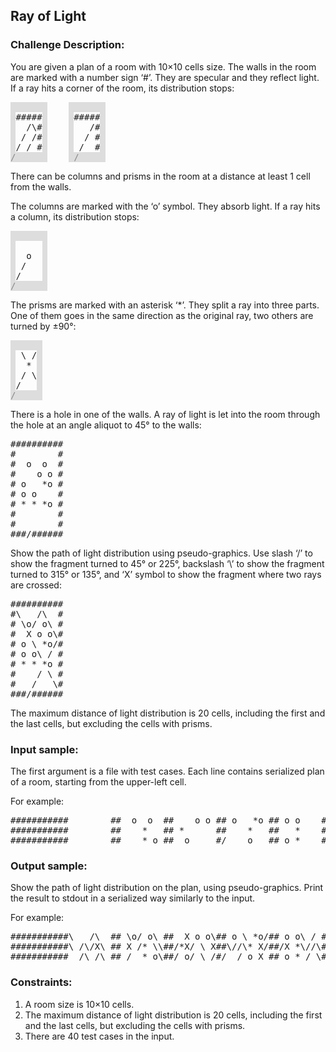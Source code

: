 <h2>Ray of Light</h2>

<style>
    .s-gray {
        color: #ddd;
        background-color: #ddd;
    }
    .s-dimmed {
        color: #888;
        background-color: #ddd;
    }
</style>

<h3>Challenge Description:</h3>

<p>
    You are given a plan of a room with 10&#xD7;10 cells size. The walls in the room are marked with a number sign &#x2018;#&#x2019;.
    They are specular and they reflect light. If a ray hits a corner of the room, its distribution stops:
</p>

<pre><span class="s-gray">-------</span>    <span class="s-gray">-------</span>
<span class="s-gray">-</span>#####<span class="s-gray">-</span>    <span class="s-gray">-</span>#####<span class="s-gray">-</span>
<span class="s-gray">-</span>  /\#<span class="s-gray">-</span>    <span class="s-gray">-</span>   /#<span class="s-gray">-</span>
<span class="s-gray">-</span> / /#<span class="s-gray">-</span>    <span class="s-gray">-</span>  / #<span class="s-gray">-</span>
<span class="s-gray">-</span>/ / #<span class="s-gray">-</span>    <span class="s-gray">-</span> /  #<span class="s-gray">-</span>
<span class="s-dimmed">/</span><span class="s-gray">------</span>    <span class="s-gray">-</span><span class="s-dimmed">/</span><span class="s-gray">-----</span></pre>

<p>
    There can be columns and prisms in the room at a distance at least 1 cell from the walls.
</p>
<p>
    The columns are marked with the &#x2018;o&#x2019; symbol. They absorb light. If a ray hits a column, its distribution stops:
</p>

<pre><span class="s-gray">-------</span>
<span class="s-gray">-</span>     <span class="s-gray">-</span>
<span class="s-gray">-</span>  o  <span class="s-gray">-</span>
<span class="s-gray">-</span> /   <span class="s-gray">-</span>
<span class="s-gray">-</span>/    <span class="s-gray">-</span>
<span class="s-dimmed">/</span><span class="s-gray">------</span></pre>

<p>
    The prisms are marked with an asterisk &#x2018;*&#x2019;. They split a ray into three parts. One of them goes in the same
    direction as the original ray, two others are turned by &#xB1;90&#xB0;:
</p>

<pre><span class="s-gray">------</span>
<span class="s-gray">-</span> \ /<span class="s-gray">-</span>
<span class="s-gray">-</span>  * <span class="s-gray">-</span>
<span class="s-gray">-</span> / \<span class="s-gray">-</span>
<span class="s-gray">-</span>/   <span class="s-gray">-</span>
<span class="s-dimmed">/</span><span class="s-gray">-----</span></pre>

<p>
    There is a hole in one of the walls. A ray of light is let into the room through the hole at an angle aliquot
    to 45&#xB0; to the walls:
</p>
<pre>##########
#        #
#  o  o  #
#    o o #
# o   *o #
# o o    #
# * * *o #
#        #
#        #
###/######</pre>

<p>
    Show the path of light distribution using pseudo-graphics. Use slash &#x2018;/&#x2019; to show the fragment turned to 45&#xB0; or 225&#xB0;,
    backslash &#x2018;\&#x2019; to show the fragment turned to 315&#xB0; or 135&#xB0;, and &#x2018;X&#x2019; symbol to show the fragment where two rays
    are crossed:
</p>

<pre>##########
#\   /\  #
# \o/ o\ #
#  X o o\#
# o \ *o/#
# o o\ / #
# * * *o #
#    / \ #
#   /   \#
###/######</pre>

<p>
    The maximum distance of light distribution is 20 cells, including the first and the last cells, but excluding
    the cells with prisms.
</p>

<h3>Input sample:</h3>

<p>
    The first argument is a file with test cases. Each line contains serialized plan of a room, starting from the
    upper-left cell.
</p>
<p>
    For example:
</p>

<pre class="description-input-output">###########        ##  o  o  ##    o o ## o   *o ## o o    ## * * *o ##        ##        ####/######
###########        ##    *   ## *      ##    *   ##   *    ##     ** ##     ** ##        ####/######
###########        ##    * o ##  o     #/    o   ## o *    ##        ##        ##        ###########</pre>

<h3>Output sample:</h3>

<p>
    Show the path of light distribution on the plan, using pseudo-graphics. Print the result to stdout in a serialized
    way similarly to the input.
</p>
<p>
    For example:
</p>

<pre class="description-input-output">###########\   /\  ## \o/ o\ ##  X o o\## o \ *o/## o o\ / ## * * *o ##    / \ ##   /   \####/######
###########\ /\/X\ ## X /* \\##/*X/ \ X##\//\* X/##/X *\//\##X \ /**/##\\ X/** ## \X/\/ \####X######
###########  /\ /\ ## /  * o\##/ o/ \ /#/  / o X ## o * / \##/ \ /  /##\  X  / ## \/ \/  ###########</pre>

<h3>Constraints:</h3>
<ol>
<li>A room size is 10&#xD7;10 cells.</li>
<li>The maximum distance of light distribution is 20 cells, including the first and the last cells, but excluding
        the cells with prisms.</li>
<li>There are 40 test cases in the input.</li>
</ol>

<br>